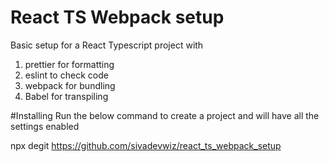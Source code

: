 # React TS Webpack setup

Basic setup for a React Typescript project with

1. prettier for formatting
2. eslint to check code
3. webpack for bundling
4. Babel for transpiling

#Installing
Run the below command to create a project and will have all the settings enabled

npx degit https://github.com/sivadevwiz/react_ts_webpack_setup <App name>
